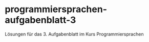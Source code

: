 # programmiersprachen-aufgabenblatt-3
Lösungen für das 3. Aufgabenblatt im Kurs Programmiersprachen
